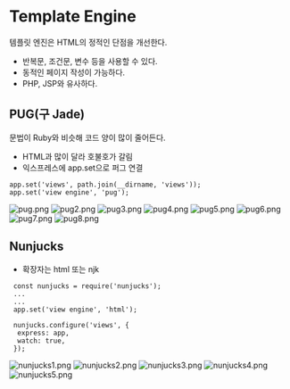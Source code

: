 # Template Engine
템플릿 엔진은 HTML의 정적인 단점을 개선한다.
- 반복문, 조건문, 변수 등을 사용할 수 있다.
- 동적인 페이지 작성이 가능하다.
- PHP, JSP와 유사하다.

## PUG(구 Jade)
문법이 Ruby와 비슷해 코드 양이 많이 줄어든다.
- HTML과 많이 달라 호불호가 갈림
- 익스프레스에 app.set으로 퍼그 연결

```
app.set('views', path.join(__dirname, 'views'));
app.set('view engine', 'pug');
```

![pug.png](./image/pug.png)
![pug2.png](./image/pug2.png)
![pug3.png](./image/pug3.png)
![pug4.png](./image/pug4.png)
![pug5.png](./image/pug5.png)
![pug6.png](./image/pug6.png)
![pug7.png](./image/pug7.png)
![pug8.png](./image/pug8.png)

## Nunjucks
- 확장자는 html 또는 njk

```
 const nunjucks = require('nunjucks');
 ...
 ...
 app.set('view engine', 'html');

 nunjucks.configure('views', {
  express: app,
  watch: true,
 });
```
![nunjucks1.png](./image/nunjucks1.png)
![nunjucks2.png](./image/nunjucks2.png)
![nunjucks3.png](./image/nunjucks3.png)
![nunjucks4.png](./image/nunjucks4.png)
![nunjucks5.png](./image/nunjucks5.png)
